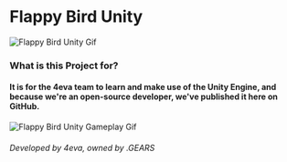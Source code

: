 # Flappy Bird Unity

![Flappy Bird Unity Gif](https://github.com/FourEva/FlappyBird-Unity/blob/main/readmeassets/flappy.gif)

### What is this Project for?
#### It is for the 4eva team to learn and make use of the Unity Engine, and because we're an open-source developer, we've published it here on GitHub.

![Flappy Bird Unity Gameplay Gif](https://github.com/FourEva/FlappyBird-Unity/blob/main/readmeassets/gameplay.gif)

###### Developed by 4eva, owned by .GEARS